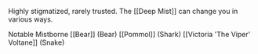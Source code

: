 Highly stigmatized, rarely trusted.  The [[Deep Mist]] can change you in various ways.

Notable Mistborne
[[Bear]] (Bear)
[[Pommol]] (Shark)
[[Victoria 'The Viper' Voltane]] (Snake)